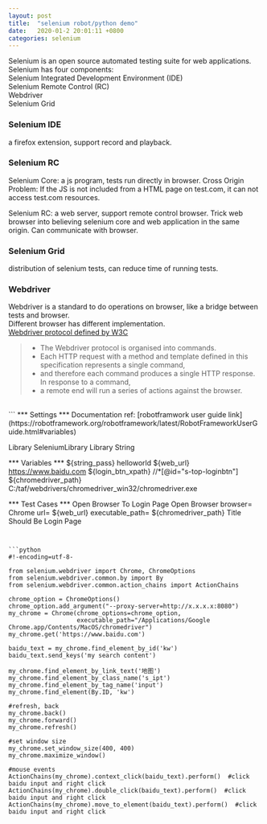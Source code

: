 ```yaml
---
layout: post
title:  "selenium robot/python demo"
date:   2020-01-2 20:01:11 +0800
categories: selenium 
---
```


Selenium is an open source automated testing suite for web applications.  
Selenium has four components:  
Selenium Integrated Development Environment (IDE)  
Selenium Remote Control (RC)  
Webdriver  
Selenium Grid

### Selenium IDE
a firefox extension, support record and playback.

### Selenium RC
 Selenium Core: a js program, tests run directly in browser.
 Cross Origin Problem: If the JS is not included from a HTML page on test.com, it can not access test.com resources.

  Selenium RC: a web server, support remote control browser.
  Trick web browser into believing selenium core and web application in the same origin.
  Can communicate with browser.

### Selenium Grid
distribution of selenium tests, can reduce time of running tests.


### Webdriver

Webdriver is a standard to do operations on browser, like a bridge between tests and browser.  
Different browser has different implementation.  
[Webdriver protocol defined by W3C](https://www.w3.org/TR/Webdriver1/)
> * The Webdriver protocol is organised into commands.
> * Each HTTP request with a method and template defined in this specification represents a single command,
> * and therefore each command produces a single HTTP response. In response to a command,
> * a remote end will run a series of actions against the browser.


<br/>
```
*** Settings ***
Documentation   ref: [robotframwork user guide link](https://robotframework.org/robotframework/latest/RobotFrameworkUserGuide.html#variables)

Library         SeleniumLibrary
Library         String

*** Variables ***
${string_pass}    helloworld
${web_url}    https://www.baidu.com
${login_btn_xpath}    //*[@id="s-top-loginbtn"]
${chromedriver_path}    C:/taf/webdrivers/chromedriver_win32/chromedriver.exe

*** Test Cases ***
Open Browser To Login Page
    Open Browser    browser= Chrome    url= ${web_url}    executable_path= ${chromedriver_path}
    Title Should Be    Login Page

```


```python
#!-encoding=utf-8-

from selenium.webdriver import Chrome, ChromeOptions
from selenium.webdriver.common.by import By
from selenium.webdriver.common.action_chains import ActionChains

chrome_option = ChromeOptions()
chrome_option.add_argument("--proxy-server=http://x.x.x.x:8080")
my_chrome = Chrome(chrome_options=chrome_option,
                   executable_path="/Applications/Google Chrome.app/Contents/MacOS/chromedriver")
my_chrome.get('https://www.baidu.com')

baidu_text = my_chrome.find_element_by_id('kw')
baidu_text.send_keys('my search content')

my_chrome.find_element_by_link_text('地图')
my_chrome.find_element_by_class_name('s_ipt')
my_chrome.find_element_by_tag_name('input')
my_chrome.find_element(By.ID, 'kw')

#refresh, back
my_chrome.back()
my_chrome.forward()
my_chrome.refresh()

#set window size
my_chrome.set_window_size(400, 400)
my_chrome.maximize_window()

#mouse events
ActionChains(my_chrome).context_click(baidu_text).perform()  #click baidu input and right click
ActionChains(my_chrome).double_click(baidu_text).perform()  #click baidu input and right click
ActionChains(my_chrome).move_to_element(baidu_text).perform()  #click baidu input and right click







```

